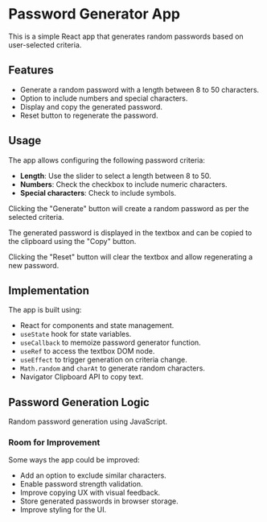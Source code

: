# Password Generator App

This is a simple React app that generates random passwords based on user-selected criteria.

## Features

- Generate a random password with a length between 8 to 50 characters.
- Option to include numbers and special characters.
- Display and copy the generated password.
- Reset button to regenerate the password.

## Usage

The app allows configuring the following password criteria:

- **Length**: Use the slider to select a length between 8 to 50.
- **Numbers**: Check the checkbox to include numeric characters.
- **Special characters**: Check to include symbols.

Clicking the "Generate" button will create a random password as per the selected criteria.

The generated password is displayed in the textbox and can be copied to the clipboard using the "Copy" button.

Clicking the "Reset" button will clear the textbox and allow regenerating a new password.

## Implementation

The app is built using:

- React for components and state management.
- `useState` hook for state variables.
- `useCallback` to memoize password generator function.
- `useRef` to access the textbox DOM node.
- `useEffect` to trigger generation on criteria change.
- `Math.random` and `charAt` to generate random characters.
- Navigator Clipboard API to copy text.

## Password Generation Logic

Random password generation using JavaScript.

### Room for Improvement

Some ways the app could be improved:

- Add an option to exclude similar characters.
- Enable password strength validation.
- Improve copying UX with visual feedback.
- Store generated passwords in browser storage.
- Improve styling for the UI.
